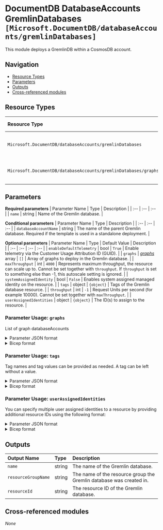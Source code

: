 # DocumentDB DatabaseAccounts GremlinDatabases `[Microsoft.DocumentDB/databaseAccounts/gremlinDatabases]`

This module deploys a GremlinDB within a CosmosDB account.

## Navigation

- [Resource Types](#Resource-Types)
- [Parameters](#Parameters)
- [Outputs](#Outputs)
- [Cross-referenced modules](#Cross-referenced-modules)

## Resource Types

| Resource Type | API Version |
| :-- | :-- |
| `Microsoft.DocumentDB/databaseAccounts/gremlinDatabases` | [2022-02-15-preview](https://docs.microsoft.com/en-us/azure/templates/Microsoft.DocumentDB/2022-02-15-preview/databaseAccounts/gremlinDatabases) |
| `Microsoft.DocumentDB/databaseAccounts/gremlinDatabases/graphs` | [2022-02-15-preview](https://docs.microsoft.com/en-us/azure/templates/Microsoft.DocumentDB/2022-02-15-preview/databaseAccounts/gremlinDatabases/graphs) |

## Parameters

**Required parameters**
| Parameter Name | Type | Description |
| :-- | :-- | :-- |
| `name` | string | Name of the Gremlin database. |

**Conditional parameters**
| Parameter Name | Type | Description |
| :-- | :-- | :-- |
| `databaseAccountName` | string | The name of the parent Gremlin database. Required if the template is used in a standalone deployment. |

**Optional parameters**
| Parameter Name | Type | Default Value | Description |
| :-- | :-- | :-- | :-- |
| `enableDefaultTelemetry` | bool | `True` | Enable telemetry via the Customer Usage Attribution ID (GUID). |
| `graphs` | _[graphs](graphs/readme.md)_ array | `[]` | Array of graphs to deploy in the Gremlin database. |
| `maxThroughput` | int | `4000` | Represents maximum throughput, the resource can scale up to. Cannot be set together with `throughput`. If `throughput` is set to something else than -1, this autoscale setting is ignored. |
| `systemAssignedIdentity` | bool | `False` | Enables system assigned managed identity on the resource. |
| `tags` | object | `{object}` | Tags of the Gremlin database resource. |
| `throughput` | int | `-1` | Request Units per second (for example 10000). Cannot be set together with `maxThroughput`. |
| `userAssignedIdentities` | object | `{object}` | The ID(s) to assign to the resource. |


### Parameter Usage: `graphs`

List of graph databaseAccounts

<details>

<summary>Parameter JSON format</summary>

```json
"graphs": {
  "value": [
    {
      "name": "graph01",
      "automaticIndexing": true,
      "partitionKeyPaths": [
        "/name"
      ]
    },
    {
      "name": "graph02",
      "automaticIndexing": true,
      "partitionKeyPaths": [
        "/name"
      ]
    }
  ]
}
```

</details>

<details>

<summary>Bicep format</summary>

```bicep
graphs: [
  {
    name: 'graph01'
    automaticIndexing: true
    partitionKeyPaths: [
      '/name'
    ]
  }
  {
    name: 'graph02'
    automaticIndexing: true
    partitionKeyPaths: [
      '/name'
    ]
  }
]
```

</details>

### Parameter Usage: `tags`

Tag names and tag values can be provided as needed. A tag can be left without a value.

<details>

<summary>Parameter JSON format</summary>

```json
"tags": {
    "value": {
        "Environment": "Non-Prod",
        "Contact": "test.user@testcompany.com",
        "PurchaseOrder": "1234",
        "CostCenter": "7890",
        "ServiceName": "DeploymentValidation",
        "Role": "DeploymentValidation"
    }
}
```

</details>

<details>

<summary>Bicep format</summary>

```bicep
tags: {
    Environment: 'Non-Prod'
    Contact: 'test.user@testcompany.com'
    PurchaseOrder: '1234'
    CostCenter: '7890'
    ServiceName: 'DeploymentValidation'
    Role: 'DeploymentValidation'
}
```

</details>
<p>

### Parameter Usage: `userAssignedIdentities`

You can specify multiple user assigned identities to a resource by providing additional resource IDs using the following format:

<details>

<summary>Parameter JSON format</summary>

```json
"userAssignedIdentities": {
    "value": {
        "/subscriptions/12345678-1234-1234-1234-123456789012/resourcegroups/validation-rg/providers/Microsoft.ManagedIdentity/userAssignedIdentities/adp-sxx-az-msi-x-001": {},
        "/subscriptions/12345678-1234-1234-1234-123456789012/resourcegroups/validation-rg/providers/Microsoft.ManagedIdentity/userAssignedIdentities/adp-sxx-az-msi-x-002": {}
    }
}
```

</details>

<details>

<summary>Bicep format</summary>

```bicep
userAssignedIdentities: {
    '/subscriptions/12345678-1234-1234-1234-123456789012/resourcegroups/validation-rg/providers/Microsoft.ManagedIdentity/userAssignedIdentities/adp-sxx-az-msi-x-001': {}
    '/subscriptions/12345678-1234-1234-1234-123456789012/resourcegroups/validation-rg/providers/Microsoft.ManagedIdentity/userAssignedIdentities/adp-sxx-az-msi-x-002': {}
}
```

</details>
<p>

## Outputs

| Output Name | Type | Description |
| :-- | :-- | :-- |
| `name` | string | The name of the Gremlin database. |
| `resourceGroupName` | string | The name of the resource group the Gremlin database was created in. |
| `resourceId` | string | The resource ID of the Gremlin database. |

## Cross-referenced modules

_None_
